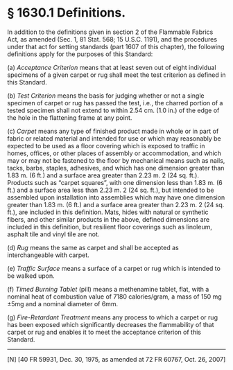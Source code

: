 # § 1630.1   Definitions.

In addition to the definitions given in section 2 of the Flammable Fabrics Act, as amended (Sec. 1, 81 Stat. 568; 15 U.S.C. 1191), and the procedures under that act for setting standards (part 1607 of this chapter), the following definitions apply for the purposes of this Standard:


(a) *Acceptance Criterion* means that at least seven out of eight individual specimens of a given carpet or rug shall meet the test criterion as defined in this Standard.


(b) *Test Criterion* means the basis for judging whether or not a single specimen of carpet or rug has passed the test, i.e., the charred portion of a tested specimen shall not extend to within 2.54 cm. (1.0 in.) of the edge of the hole in the flattening frame at any point.


(c) *Carpet* means any type of finished product made in whole or in part of fabric or related material and intended for use or which may reasonably be expected to be used as a floor covering which is exposed to traffic in homes, offices, or other places of assembly or accommodation, and which may or may not be fastened to the floor by mechanical means such as nails, tacks, barbs, staples, adhesives, and which has one dimension greater than 1.83 m. (6 ft.) and a surface area greater than 2.23 m. 
2 (24 sq. ft.). Products such as “carpet squares”, with one dimension less than 1.83 m. (6 ft.) and a surface area less than 2.23 m.
2 (24 sq. ft.), but intended to be assembled upon installation into assemblies which may have one dimension greater than 1.83 m. (6 ft.) and a surface area greater than 2.23 m.
2 (24 sq. ft.), are included in this definition. Mats, hides with natural or synthetic fibers, and other similar products in the above, defined dimensions are included in this definition, but resilient floor coverings such as linoleum, asphalt tile and vinyl tile are not.


(d) *Rug* means the same as carpet and shall be accepted as interchangeable with carpet.


(e) *Traffic Surface* means a surface of a carpet or rug which is intended to be walked upon.


(f) *Timed Burning Tablet* (pill) means a methenamine tablet, flat, with a nominal heat of combustion value of 7180 calories/gram, a mass of 150 mg ±5mg and a nominal diameter of 6mm.


(g) *Fire-Retardant Treatment* means any process to which a carpet or rug has been exposed which significantly decreases the flammability of that carpet or rug and enables it to meet the acceptance criterion of this Standard.



---

[N] [40 FR 59931, Dec. 30, 1975, as amended at 72 FR 60767, Oct. 26, 2007]




